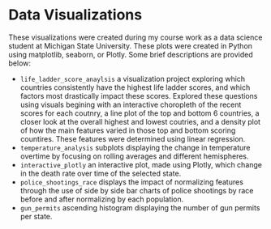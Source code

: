# Data Visualizations

These visualizations were created during my course work as a data science student at Michigan State University. These plots were created in Python using matplotlib, seaborn, or Plotly. Some brief descriptions are provided below:

* `life_ladder_score_anaylsis` a visualization project exploring which countries consistently have the highest life ladder scores, and which factors most drastically impact these scores. Explored these questions using visuals begining with an interactive choropleth of the recent scores for each coutnry, a line plot of the top and bottom 6 countries, a closer look at the overall highest and lowest coutries, and a density plot of how the main features varied in those top and bottom scoring countires. These features were determined using linear regression.
* `temperature_analysis` subplots displaying the change in temperature overtime by focusing on rolling averages and different hemispheres.  
* `interactive_plotly` an interactive plot, made using Plotly, which change in the death rate over time of the selected state.
* `police_shootings_race` displays the impact of normalizing features through the use of side by side bar charts of police shootings by race before and after normalizing by each population. 
* `gun_permits` ascending histogram displaying the number of gun permits per state.
